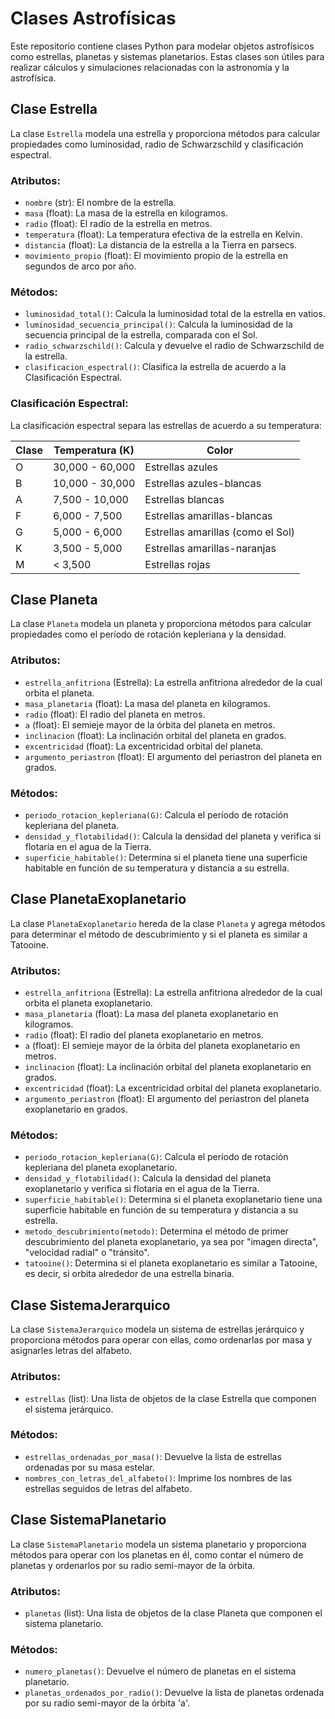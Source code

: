 # Clases Astrofísicas

Este repositorio contiene clases Python para modelar objetos astrofísicos como estrellas, planetas y sistemas planetarios. Estas clases son útiles para realizar cálculos y simulaciones relacionadas con la astronomía y la astrofísica.

## Clase Estrella

La clase `Estrella` modela una estrella y proporciona métodos para calcular propiedades como luminosidad, radio de Schwarzschild y clasificación espectral.

### Atributos:

- `nombre` (str): El nombre de la estrella.
- `masa` (float): La masa de la estrella en kilogramos.
- `radio` (float): El radio de la estrella en metros.
- `temperatura` (float): La temperatura efectiva de la estrella en Kelvin.
- `distancia` (float): La distancia de la estrella a la Tierra en parsecs.
- `movimiento_propio` (float): El movimiento propio de la estrella en segundos de arco por año.

### Métodos:

- `luminosidad_total()`: Calcula la luminosidad total de la estrella en vatios.
- `luminosidad_secuencia_principal()`: Calcula la luminosidad de la secuencia principal de la estrella, comparada con el Sol.
- `radio_schwarzschild()`: Calcula y devuelve el radio de Schwarzschild de la estrella.
- `clasificacion_espectral()`: Clasifica la estrella de acuerdo a la Clasificación Espectral.

### Clasificación Espectral:

La clasificación espectral separa las estrellas de acuerdo a su temperatura:

| Clase | Temperatura (K) | Color             |
|-------|------------------|-------------------|
| O     | 30,000 - 60,000  | Estrellas azules  |
| B     | 10,000 - 30,000  | Estrellas azules-blancas |
| A     | 7,500 - 10,000   | Estrellas blancas |
| F     | 6,000 - 7,500    | Estrellas amarillas-blancas |
| G     | 5,000 - 6,000    | Estrellas amarillas (como el Sol) |
| K     | 3,500 - 5,000    | Estrellas amarillas-naranjas |
| M     | < 3,500          | Estrellas rojas    |

## Clase Planeta

La clase `Planeta` modela un planeta y proporciona métodos para calcular propiedades como el período de rotación kepleriana y la densidad.

### Atributos:

- `estrella_anfitriona` (Estrella): La estrella anfitriona alrededor de la cual orbita el planeta.
- `masa_planetaria` (float): La masa del planeta en kilogramos.
- `radio` (float): El radio del planeta en metros.
- `a` (float): El semieje mayor de la órbita del planeta en metros.
- `inclinacion` (float): La inclinación orbital del planeta en grados.
- `excentricidad` (float): La excentricidad orbital del planeta.
- `argumento_periastron` (float): El argumento del periastron del planeta en grados.

### Métodos:

- `periodo_rotacion_kepleriana(G)`: Calcula el período de rotación kepleriana del planeta.
- `densidad_y_flotabilidad()`: Calcula la densidad del planeta y verifica si flotaría en el agua de la Tierra.
- `superficie_habitable()`: Determina si el planeta tiene una superficie habitable en función de su temperatura y distancia a su estrella.

## Clase PlanetaExoplanetario

La clase `PlanetaExoplanetario` hereda de la clase `Planeta` y agrega métodos para determinar el método de descubrimiento y si el planeta es similar a Tatooine.

### Atributos:

- `estrella_anfitriona` (Estrella): La estrella anfitriona alrededor de la cual orbita el planeta exoplanetario.
- `masa_planetaria` (float): La masa del planeta exoplanetario en kilogramos.
- `radio` (float): El radio del planeta exoplanetario en metros.
- `a` (float): El semieje mayor de la órbita del planeta exoplanetario en metros.
- `inclinacion` (float): La inclinación orbital del planeta exoplanetario en grados.
- `excentricidad` (float): La excentricidad orbital del planeta exoplanetario.
- `argumento_periastron` (float): El argumento del periastron del planeta exoplanetario en grados.

### Métodos:

- `periodo_rotacion_kepleriana(G)`: Calcula el período de rotación kepleriana del planeta exoplanetario.
- `densidad_y_flotabilidad()`: Calcula la densidad del planeta exoplanetario y verifica si flotaría en el agua de la Tierra.
- `superficie_habitable()`: Determina si el planeta exoplanetario tiene una superficie habitable en función de su temperatura y distancia a su estrella.
- `metodo_descubrimiento(metodo)`: Determina el método de primer descubrimiento del planeta exoplanetario, ya sea por "imagen directa", "velocidad radial" o "tránsito".
- `tatooine()`: Determina si el planeta exoplanetario es similar a Tatooine, es decir, si orbita alrededor de una estrella binaria.

## Clase SistemaJerarquico

La clase `SistemaJerarquico` modela un sistema de estrellas jerárquico y proporciona métodos para operar con ellas, como ordenarlas por masa y asignarles letras del alfabeto.

### Atributos:

- `estrellas` (list): Una lista de objetos de la clase Estrella que componen el sistema jerárquico.

### Métodos:

- `estrellas_ordenadas_por_masa()`: Devuelve la lista de estrellas ordenadas por su masa estelar.
- `nombres_con_letras_del_alfabeto()`: Imprime los nombres de las estrellas seguidos de letras del alfabeto.

## Clase SistemaPlanetario

La clase `SistemaPlanetario` modela un sistema planetario y proporciona métodos para operar con los planetas en él, como contar el número de planetas y ordenarlos por su radio semi-mayor de la órbita.

### Atributos:

- `planetas` (list): Una lista de objetos de la clase Planeta que componen el sistema planetario.

### Métodos:

- `numero_planetas()`: Devuelve el número de planetas en el sistema planetario.
- `planetas_ordenados_por_radio()`: Devuelve la lista de planetas ordenada por su radio semi-mayor de la órbita 'a'.


